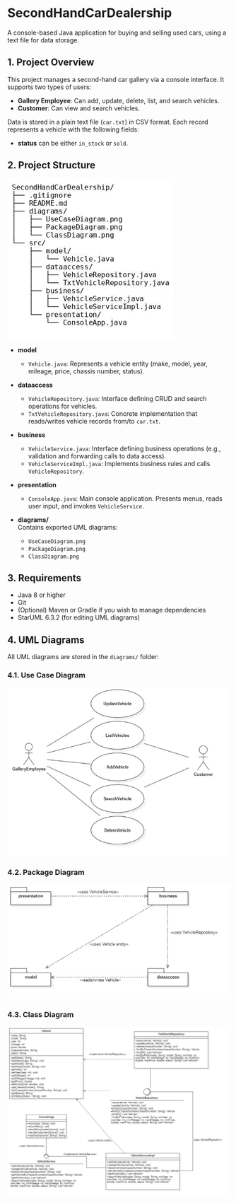 # SecondHandCarDealership

A console-based Java application for buying and selling used cars, using a text file for data storage.

## 1. Project Overview
This project manages a second-hand car gallery via a console interface. It supports two types of users:
- **Gallery Employee**: Can add, update, delete, list, and search vehicles.
- **Customer**: Can view and search vehicles.

Data is stored in a plain text file (`car.txt`) in CSV format. Each record represents a vehicle with the following fields:
- **status** can be either `in_stock` or `sold`.

## 2. Project Structure
![Project Structure](./diagrams/folder_structure.jpg)




- **model**
    - `Vehicle.java`: Represents a vehicle entity (make, model, year, mileage, price, chassis number, status).

- **dataaccess**
    - `VehicleRepository.java`: Interface defining CRUD and search operations for vehicles.
    - `TxtVehicleRepository.java`: Concrete implementation that reads/writes vehicle records from/to `car.txt`.

- **business**
    - `VehicleService.java`: Interface defining business operations (e.g., validation and forwarding calls to data access).
    - `VehicleServiceImpl.java`: Implements business rules and calls `VehicleRepository`.

- **presentation**
    - `ConsoleApp.java`: Main console application. Presents menus, reads user input, and invokes `VehicleService`.

- **diagrams/**  
  Contains exported UML diagrams:
    - `UseCaseDiagram.png`
    - `PackageDiagram.png`
    - `ClassDiagram.png`

## 3. Requirements

- Java 8 or higher
- Git
- (Optional) Maven or Gradle if you wish to manage dependencies
- StarUML 6.3.2 (for editing UML diagrams)

## 4. UML Diagrams

All UML diagrams are stored in the `diagrams/` folder:

### 4.1. Use Case Diagram
![Use Case Diagram](./diagrams/UseCaseDiagram1.jpg)

### 4.2. Package Diagram
![Package Diagram](./diagrams/PackageDiagram1.jpg)

### 4.3. Class Diagram
![Class Diagram](./diagrams/ClassDiagram1.jpg)


